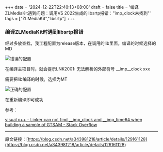 +++
date = '2024-12-22T22:40:13+08:00'
draft = false
title = '编译ZLMediaKit遇到问题：调用VS 2022生成的libsrtp报错："imp_clock未找到"'
tags = ["ZLMediaKit","libsrtp"]
+++

### 编译ZLMediaKit时遇到libsrtp报错

经过多放查找，我工程配置为release版本，在调用的lib里面，编译的时候选择的MD

![错误的配置](../images/编译ZLMediaKit时遇到libsrtp报错/1.png "错误的配置")

在编译主项目时，就会提示LNK2001: 无法解析的外部符号 __imp__clock xxx

需要把lib编译的时候，选择为MT

 ![正确的配置](../images/编译ZLMediaKit时遇到libsrtp报错/2.png "正确的配置")

 在重新编译即可成功

参考：

[visual c++ - Linker can not find __imp_clock and __imp_time64 when building a sample of GTSAM - Stack Overflow](https://stackoverflow.com/questions/68330445/linker-can-not-find-imp-clock-and-imp-time64-when-building-a-sample-of-gtsam)

-------------------------------------
原文链接：[https://blog.csdn.net/a343981218/article/details/129161128](https://blog.csdn.net/a343981218/article/details/129161128)
